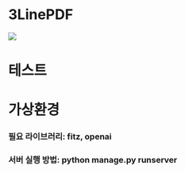 # 3LinePDF

<img src="https://user-images.githubusercontent.com/102516350/266866571-ea098a2d-5515-4253-9249-3736ae91cc8b.png">

# 테스트

# 가상환경 
### 필요 라이브러리: fitz, openai
### 서버 실행 방법: python manage.py runserver
